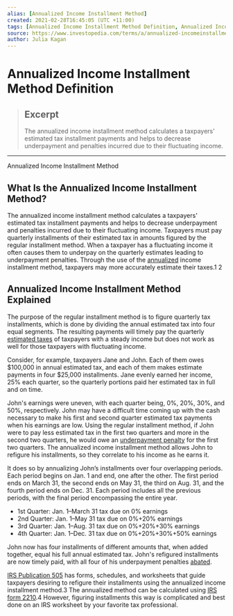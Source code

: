 ```yaml
---
alias: [Annualized Income Installment Method]
created: 2021-02-28T16:45:05 (UTC +11:00)
tags: [Annualized Income Installment Method Definition, Annualized Income Installment Method]
source: https://www.investopedia.com/terms/a/annualized-incomeinstallment-method.asp
author: Julia Kagan
---
```


# Annualized Income Installment Method Definition

> ## Excerpt
> The annualized income installment method calculates a taxpayers' estimated tax installment payments and helps to decrease underpayment and penalties incurred due to their fluctuating income.

---

Annualized Income Installment Method
## What Is the Annualized Income Installment Method?

The annualized income installment method calculates a taxpayers' estimated tax installment payments and helps to decrease underpayment and penalties incurred due to their fluctuating income. Taxpayers must pay quarterly installments of their estimated tax in amounts figured by the regular installment method. When a taxpayer has a fluctuating income it often causes them to underpay on the quarterly estimates leading to underpayment penalties. Through the use of the [annualized](https://www.investopedia.com/terms/a/annualize.asp) income installment method, taxpayers may more accurately estimate their taxes.1 2

## Annualized Income Installment Method Explained

The purpose of the regular installment method is to figure quarterly tax installments, which is done by dividing the annual estimated tax into four equal segments. The resulting payments will timely pay the quarterly [estimated taxes](https://www.investopedia.com/terms/e/estimated-tax.asp) of taxpayers with a steady income but does not work as well for those taxpayers with fluctuating income. 

Consider, for example, taxpayers Jane and John. Each of them owes $100,000 in annual estimated tax, and each of them makes estimate payments in four $25,000 installments. Jane evenly earned her income, 25% each quarter, so the quarterly portions paid her estimated tax in full and on time. 

John's earnings were uneven, with each quarter being, 0%, 20%, 30%, and 50%, respectively. John may have a difficult time coming up with the cash necessary to make his first and second quarter estimated tax payments when his earnings are low. Using the regular installment method, if John were to pay less estimated tax in the first two quarters and more in the second two quarters, he would owe an [underpayment penalty](https://www.investopedia.com/terms/u/underpaymentpenalty.asp) for the first two quarters. The annualized income installment method allows John to refigure his installments, so they correlate to his income as he earns it.

It does so by annualizing John’s installments over four overlapping periods. Each period begins on Jan. 1 and end, one after the other. The first period ends on March 31, the second ends on May 31, the third on Aug. 31, and the fourth period ends on Dec. 31. Each period includes all the previous periods, with the final period encompassing the entire year.

-   1st Quarter: Jan. 1–March 31 tax due on 0% earnings
-   2nd Quarter: Jan. 1–May 31 tax due on 0%+20% earnings
-   3rd Quarter: Jan. 1–Aug. 31 tax due on 0%+20%+30% earnings
-   4th Quarter: Jan. 1–Dec. 31 tax due on 0%+20%+30%+50% earnings

John now has four installments of different amounts that, when added together, equal his full annual estimated tax. John's refigured installments are now timely paid, with all four of his underpayment penalties [abated](https://www.investopedia.com/terms/a/abatement.asp).

[IRS Publication 505](https://www.irs.gov/pub/irs-pdf/p505.pdf) has forms, schedules, and worksheets that guide taxpayers desiring to refigure their installments using the annualized income installment method.3 The annualized method can be calculated using [IRS form 2210](https://www.irs.gov/pub/irs-pdf/f2210.pdf).4 However, figuring installments this way is complicated and best done on an IRS worksheet by your favorite tax professional.
